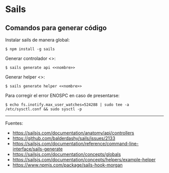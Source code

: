 # Sails

## Comandos para generar código

Instalar sails de manera global:

    $ npm install -g sails

Generar controlador <<nombre>>:

    $ sails generate api <<nombre>>

Generar helper <<nombre>>:

    $ sails generate helper <<nombre>>

Para corregir el error ENOSPC en caso de presentarse:

    $ echo fs.inotify.max_user_watches=524288 | sudo tee -a /etc/sysctl.conf && sudo sysctl -p

---

Fuentes:

+ https://sailsjs.com/documentation/anatomy/api/controllers
+ https://github.com/balderdashy/sails/issues/2133
+ https://sailsjs.com/documentation/reference/command-line-interface/sails-generate
+ https://sailsjs.com/documentation/concepts/globals
+ https://sailsjs.com/documentation/concepts/helpers/example-helper
+ https://www.npmjs.com/package/sails-hook-morgan
